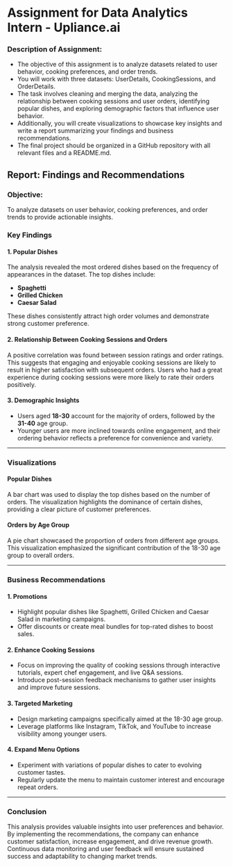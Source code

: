# Assignment for Data Analytics Intern - Upliance.ai
### Description of Assignment:
- The objective of this assignment is to analyze datasets related to user behavior,
cooking preferences, and order trends.
- You will work with three datasets: UserDetails, CookingSessions, and
OrderDetails.
- The task involves cleaning and merging the data, analyzing the relationship between
cooking sessions and user orders, identifying popular dishes, and exploring
demographic factors that influence user behavior.
- Additionally, you will create visualizations to showcase key insights and write a report
summarizing your findings and business recommendations.
- The final project should be organized in a GitHub repository with all relevant files
and a README.md.

## Report: Findings and Recommendations
### Objective: 
To analyze datasets on user behavior, cooking preferences, and order trends to provide actionable insights.

### Key Findings

#### 1. Popular Dishes
The analysis revealed the most ordered dishes based on the frequency of appearances in the dataset. The top dishes include:

- **Spaghetti**
- **Grilled Chicken**
- **Caesar Salad**

These dishes consistently attract high order volumes and demonstrate strong customer preference.

#### 2. Relationship Between Cooking Sessions and Orders
A positive correlation was found between session ratings and order ratings. This suggests that engaging and enjoyable cooking sessions are likely to result in higher satisfaction with subsequent orders. Users who had a great experience during cooking sessions were more likely to rate their orders positively.

#### 3. Demographic Insights
- Users aged **18-30** account for the majority of orders, followed by the **31-40** age group.
- Younger users are more inclined towards online engagement, and their ordering behavior reflects a preference for convenience and variety.

---

### Visualizations

#### Popular Dishes
A bar chart was used to display the top dishes based on the number of orders. The visualization highlights the dominance of certain dishes, providing a clear picture of customer preferences.

#### Orders by Age Group
A pie chart showcased the proportion of orders from different age groups. This visualization emphasized the significant contribution of the 18-30 age group to overall orders.

---

### Business Recommendations

#### 1. Promotions
- Highlight popular dishes like Spaghetti, Grilled Chicken and Caesar Salad in marketing campaigns.
- Offer discounts or create meal bundles for top-rated dishes to boost sales.

#### 2. Enhance Cooking Sessions
- Focus on improving the quality of cooking sessions through interactive tutorials, expert chef engagement, and live Q&A sessions.
- Introduce post-session feedback mechanisms to gather user insights and improve future sessions.

#### 3. Targeted Marketing
- Design marketing campaigns specifically aimed at the 18-30 age group.
- Leverage platforms like Instagram, TikTok, and YouTube to increase visibility among younger users.

#### 4. Expand Menu Options
- Experiment with variations of popular dishes to cater to evolving customer tastes.
- Regularly update the menu to maintain customer interest and encourage repeat orders.

---

### Conclusion
This analysis provides valuable insights into user preferences and behavior. By implementing the recommendations, the company can enhance customer satisfaction, increase engagement, and drive revenue growth. Continuous data monitoring and user feedback will ensure sustained success and adaptability to changing market trends.
